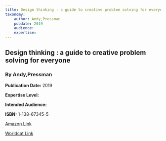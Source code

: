 ```yaml
---
title: Design thinking : a guide to creative problem solving for everyone
taxonomy:
	author: Andy,Pressman
	pubdate: 2019
	audience: 
	expertise: 
---
```

## Design thinking : a guide to creative problem solving for everyone
### By Andy,Pressman


**Publication Date:** 2019

**Expertise Level:** 

**Intended Audience:** 

**ISBN:** 1-138-67345-5

[Amazon Link]()

[Worldcat Link]()